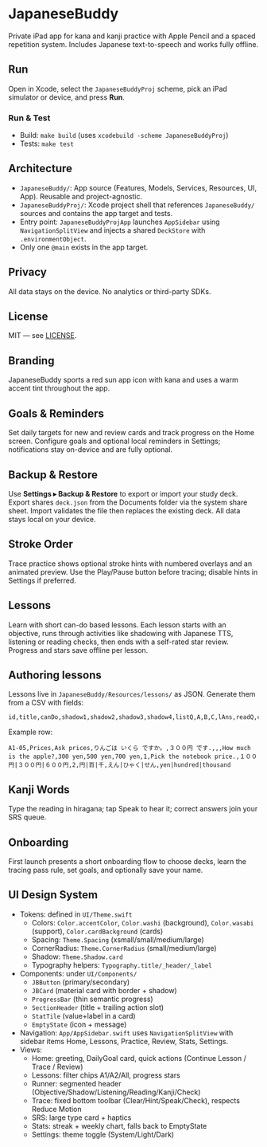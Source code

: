# JapaneseBuddy

Private iPad app for kana and kanji practice with Apple Pencil and a spaced repetition system. Includes Japanese text-to-speech and works fully offline.

## Run
Open in Xcode, select the `JapaneseBuddyProj` scheme, pick an iPad simulator or device, and press **Run**.

### Run & Test
- Build: `make build` (uses `xcodebuild -scheme JapaneseBuddyProj`)
- Tests: `make test`

## Architecture
- `JapaneseBuddy/`: App source (Features, Models, Services, Resources, UI, App). Reusable and project-agnostic.
- `JapaneseBuddyProj/`: Xcode project shell that references `JapaneseBuddy/` sources and contains the app target and tests.
- Entry point: `JapaneseBuddyProjApp` launches `AppSidebar` using `NavigationSplitView` and injects a shared `DeckStore` with `.environmentObject`.
- Only one `@main` exists in the app target.

## Privacy
All data stays on the device. No analytics or third-party SDKs.

## License
MIT — see [LICENSE](LICENSE).

## Branding
JapaneseBuddy sports a red sun app icon with kana and uses a warm accent tint throughout the app.

## Goals & Reminders
Set daily targets for new and review cards and track progress on the Home screen. Configure goals and optional local reminders in Settings; notifications stay on-device and are fully optional.

## Backup & Restore
Use **Settings ▸ Backup & Restore** to export or import your study deck. Export shares `deck.json` from the Documents folder via the system share sheet. Import validates the file then replaces the existing deck. All data stays local on your device.

## Stroke Order
Trace practice shows optional stroke hints with numbered overlays and an animated preview. Use the Play/Pause button before tracing; disable hints in Settings if preferred.

## Lessons
Learn with short can-do based lessons. Each lesson starts with an objective, runs through activities like shadowing with Japanese TTS, listening or reading checks, then ends with a self-rated star review. Progress and stars save offline per lesson.

## Authoring lessons
Lessons live in `JapaneseBuddy/Resources/lessons/` as JSON.
Generate them from a CSV with fields:

```
id,title,canDo,shadow1,shadow2,shadow3,shadow4,listQ,A,B,C,lAns,readQ,choices,rAns,kanji,reading,meaning
```

Example row:

```
A1-05,Prices,Ask prices,りんごは いくら ですか。,３００円 です.,,,How much is the apple?,300 yen,500 yen,700 yen,1,Pick the notebook price.,１００円|３００円|６００円,2,円|百|千,えん|ひゃく|せん,yen|hundred|thousand
```

## Kanji Words
Type the reading in hiragana; tap Speak to hear it; correct answers join your SRS queue.
## Onboarding
First launch presents a short onboarding flow to choose decks, learn the tracing pass rule, set goals, and optionally save your name.

## UI Design System
- Tokens: defined in `UI/Theme.swift`
  - Colors: `Color.accentColor`, `Color.washi` (background), `Color.wasabi` (support), `Color.cardBackground` (cards)
  - Spacing: `Theme.Spacing` (xsmall/small/medium/large)
  - CornerRadius: `Theme.CornerRadius` (small/medium/large)
  - Shadow: `Theme.Shadow.card`
  - Typography helpers: `Typography.title/_header/_label`
- Components: under `UI/Components/`
  - `JBButton` (primary/secondary)
  - `JBCard` (material card with border + shadow)
  - `ProgressBar` (thin semantic progress)
  - `SectionHeader` (title + trailing action slot)
  - `StatTile` (value+label in a card)
  - `EmptyState` (icon + message)
- Navigation: `App/AppSidebar.swift` uses `NavigationSplitView` with sidebar items Home, Lessons, Practice, Review, Stats, Settings.
- Views:
  - Home: greeting, DailyGoal card, quick actions (Continue Lesson / Trace / Review)
  - Lessons: filter chips A1/A2/All, progress stars
  - Runner: segmented header (Objective/Shadow/Listening/Reading/Kanji/Check)
  - Trace: fixed bottom toolbar (Clear/Hint/Speak/Check), respects Reduce Motion
  - SRS: large type card + haptics
  - Stats: streak + weekly chart, falls back to EmptyState
  - Settings: theme toggle (System/Light/Dark)
